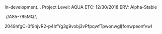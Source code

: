In-development... 
Project Level: AQUA
ETC: 12/30/2018
ERV: Alpha-Stable

.//A85-785MQ.\\

2049hfgC-0f9hjvR2-p4hfYg3g9vobj3vPfpqwfTpwonwgI[fonwpeonfvwI
